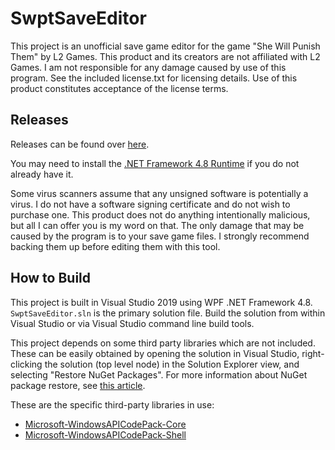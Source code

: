 # SwptSaveEditor

This project is an unofficial save game editor for the game "She Will Punish Them" by L2 Games. This product and its creators are not affiliated with L2 Games. I am not responsible for any damage caused by use of this program. See the included license.txt for licensing details. Use of this product constitutes acceptance of the license terms.

## Releases

Releases can be found over [here](https://github.com/CrystalFerrai/SwptEditor/releases).

You may need to install the [.NET Framework 4.8 Runtime](https://dotnet.microsoft.com/download/dotnet-framework/net48) if you do not already have it.

Some virus scanners assume that any unsigned software is potentially a virus. I do not have a software signing certificate and do not wish to purchase one. This product does not do anything intentionally malicious, but all I can offer you is my word on that. The only damage that may be caused by the program is to your save game files. I strongly recommend backing them up before editing them with this tool.

## How to Build

This project is built in Visual Studio 2019 using WPF .NET Framework 4.8. `SwptSaveEditor.sln` is the primary solution file. Build the solution from within Visual Studio or via Visual Studio command line build tools.

This project depends on some third party libraries which are not included. These can be easily obtained by opening the solution in Visual Studio, right-clicking the solution (top level node) in the Solution Explorer view, and selecting "Restore NuGet Packages". For more information about NuGet package restore, see [this article](https://docs.microsoft.com/en-us/nuget/consume-packages/package-restore).

These are the specific third-party libraries in use:

* [Microsoft-WindowsAPICodePack-Core](https://www.nuget.org/packages/Microsoft-WindowsAPICodePack-Core)
* [Microsoft-WindowsAPICodePack-Shell](https://www.nuget.org/packages/Microsoft-WindowsAPICodePack-Shell)